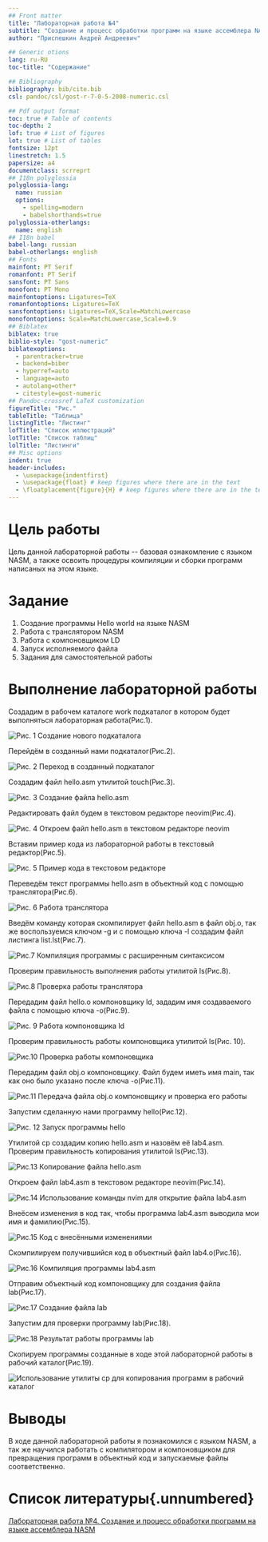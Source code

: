 ```yaml
---
## Front matter
title: "Лабораторная работа №4"
subtitle: "Создание и процесс обработки программ на языке ассемблера NASM"
author: "Приспешкин Андрей Андреевич"

## Generic otions
lang: ru-RU
toc-title: "Содержание"

## Bibliography
bibliography: bib/cite.bib
csl: pandoc/csl/gost-r-7-0-5-2008-numeric.csl

## Pdf output format
toc: true # Table of contents
toc-depth: 2
lof: true # List of figures
lot: true # List of tables
fontsize: 12pt
linestretch: 1.5
papersize: a4
documentclass: scrreprt
## I18n polyglossia
polyglossia-lang:
  name: russian
  options:
	- spelling=modern
	- babelshorthands=true
polyglossia-otherlangs:
  name: english
## I18n babel
babel-lang: russian
babel-otherlangs: english
## Fonts
mainfont: PT Serif
romanfont: PT Serif
sansfont: PT Sans
monofont: PT Mono
mainfontoptions: Ligatures=TeX
romanfontoptions: Ligatures=TeX
sansfontoptions: Ligatures=TeX,Scale=MatchLowercase
monofontoptions: Scale=MatchLowercase,Scale=0.9
## Biblatex
biblatex: true
biblio-style: "gost-numeric"
biblatexoptions:
  - parentracker=true
  - backend=biber
  - hyperref=auto
  - language=auto
  - autolang=other*
  - citestyle=gost-numeric
## Pandoc-crossref LaTeX customization
figureTitle: "Рис."
tableTitle: "Таблица"
listingTitle: "Листинг"
lofTitle: "Список иллюстраций"
lotTitle: "Список таблиц"
lolTitle: "Листинги"
## Misc options
indent: true
header-includes:
  - \usepackage{indentfirst}
  - \usepackage{float} # keep figures where there are in the text
  - \floatplacement{figure}{H} # keep figures where there are in the text
---
```


# Цель работы

Цель данной лабораторной работы -- базовая ознакомление с языком NASM, а также освоить процедуры компиляции и сборки программ написаных на этом языке.

# Задание

1. Создание программы Hello world на языке NASM
2. Работа с транслятором NASM
3. Работа с компоновщиком LD
4. Запуск исполняемого файла
5. Задания для самостоятельной работы

# Выполнение лабораторной работы

Создадим в рабочем каталоге work подкаталог в котором будет выполняться лабораторная работа(Рис.1).

![Рис. 1 Создание нового подкаталога](image/lab01.png)

Перейдём в созданный нами подкаталог(Рис.2).

![Рис. 2 Переход в созданный подкаталог](image/lab02.png)

Создадим файл hello.asm утилитой touch(Рис.3).

![Рис. 3 Создание файла hello.asm](image/lab03.png)

Редактировать файл будем в текстовом редакторе neovim(Рис.4).

![Рис. 4 Откроем файл hello.asm в текстовом редакторе neovim](image/lab04.png)

Вставим пример кода из лабораторной работы в текстовый редактор(Рис.5).

![Рис. 5 Пример кода в текстовом редакторе](image/lab05.png)

Переведём текст программы hello.asm в объектный код с помощью транслятора(Рис.6).

![Рис. 6 Работа транслятора](image/lab06.png)

Введём команду которая скомпилирует файл hello.asm в файл obj.o, так же воспользуемся ключом -g и с помощью ключа -l создадим файл листинга list.lst(Рис.7).

![Рис.7 Компиляция программы с расширенным синтаксисом](image/lab07.png)

Проверим правильность выполнения работы утилитой ls(Рис.8).

![Рис.8 Проверка работы транслятора](image/lab07.5.png)

Передадим файл hello.o компоновщику ld, зададим имя создаваемого файла с помощью ключа -o(Рис.9).

![Рис. 9 Работа компоновщика ld](image/lab08.png)

Проверим правильность работы компоновщика утилитой ls(Рис. 10).

![Рис.10 Проверка работы компоновщика](image/lab08.5.png)

Передадим файл obj.o компоновщику. Файл будем иметь имя main, так как оно было указано после ключа -o(Рис.11).

![Рис.11 Передача файла obj.o компоновщику и проверка его работы](image/lab09.png)

Запустим сделанную нами программу hello(Рис.12).

![Рис. 12 Запуск программы hello](image/lab10.png)

Утилитой cp создадим копию hello.asm и назовём её lab4.asm. Проверим правильность копирования утилитой ls(Рис.13).

![Рис.13 Копирование файла hello.asm](image/lab11.png)

Откроем файл lab4.asm в текстовом редакторе neovim(Рис.14).

![Рис.14 Использование команды nvim для открытие файла lab4.asm](image/lab12.png)

Внеёсем изменения в код так, чтобы программа lab4.asm выводила мои имя и фамилию(Рис.15).

![Рис.15 Код с внесёнными изменениями](image/lab13.png)

Скомпилируем получившийся код в объектный файл lab4.o(Рис.16).

![Рис.16 Компиляция программы lab4.asm](image/lab14.png)

Отправим объектный код компоновщику для создания файла lab(Рис.17).

![Рис.17 Создание файла lab](image/lab15.png)

Запустим для проверки программу lab(Рис.18).

![Рис.18 Результат работы программы lab](image/lab16.png)

Скопируем программы созданные в ходе этой лабораторной работы в рабочий каталог(Рис.19).

![Использование утилиты cp для копирования программ в рабочий каталог](image/lab17.png)

# Выводы

В ходе данной лабораторной работы я познакомился с языком NASM, а так же научился работать с компилятором и компоновщиком для превращения программ в объектный код и запускаемые файлы соответственно.

# Список литературы{.unnumbered}

[Лабораторная работа №4. Создание и процесс обработки программ на языке ассемблера NASM](https://esystem.rudn.ru/mod/resource/view.php?id=1030552)
